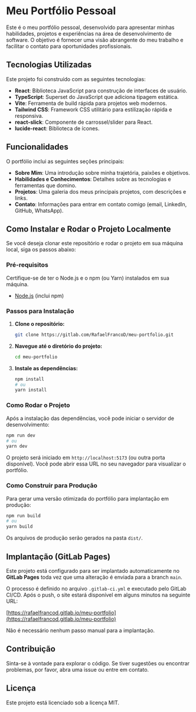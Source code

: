 # Meu Portfólio Pessoal

Este é o meu portfólio pessoal, desenvolvido para apresentar minhas habilidades, projetos e experiências na área de desenvolvimento de software. O objetivo é fornecer uma visão abrangente do meu trabalho e facilitar o contato para oportunidades profissionais.

## Tecnologias Utilizadas

Este projeto foi construído com as seguintes tecnologias:

*   **React**: Biblioteca JavaScript para construção de interfaces de usuário.
*   **TypeScript**: Superset do JavaScript que adiciona tipagem estática.
*   **Vite**: Ferramenta de build rápida para projetos web modernos.
*   **Tailwind CSS**: Framework CSS utilitário para estilização rápida e responsiva.
*   **react-slick**: Componente de carrossel/slider para React.
*   **lucide-react**: Biblioteca de ícones.

## Funcionalidades

O portfólio inclui as seguintes seções principais:

*   **Sobre Mim**: Uma introdução sobre minha trajetória, paixões e objetivos.
*   **Habilidades e Conhecimentos**: Detalhes sobre as tecnologias e ferramentas que domino.
*   **Projetos**: Uma galeria dos meus principais projetos, com descrições e links.
*   **Contato**: Informações para entrar em contato comigo (email, LinkedIn, GitHub, WhatsApp).

## Como Instalar e Rodar o Projeto Localmente

Se você deseja clonar este repositório e rodar o projeto em sua máquina local, siga os passos abaixo:

### Pré-requisitos

Certifique-se de ter o Node.js e o npm (ou Yarn) instalados em sua máquina.

*   [Node.js](https://nodejs.org/en/download/) (inclui npm)

### Passos para Instalação

1.  **Clone o repositório:**

    ```bash
    git clone https://gitlab.com/RafaelFrancoD/meu-portfolio.git
    ```

2.  **Navegue até o diretório do projeto:**

    ```bash
    cd meu-portfolio
    ```

3.  **Instale as dependências:**

    ```bash
    npm install
    # ou
    yarn install
    ```

### Como Rodar o Projeto

Após a instalação das dependências, você pode iniciar o servidor de desenvolvimento:

```bash
npm run dev
# ou
yarn dev
```

O projeto será iniciado em `http://localhost:5173` (ou outra porta disponível). Você pode abrir essa URL no seu navegador para visualizar o portfólio.

### Como Construir para Produção

Para gerar uma versão otimizada do portfólio para implantação em produção:

```bash
npm run build
# ou
yarn build
```

Os arquivos de produção serão gerados na pasta `dist/`.

## Implantação (GitLab Pages)

Este projeto está configurado para ser implantado automaticamente no **GitLab Pages** toda vez que uma alteração é enviada para a branch `main`.

O processo é definido no arquivo `.gitlab-ci.yml` e executado pelo GitLab CI/CD. Após o push, o site estará disponível em alguns minutos na seguinte URL:

[https://rafaelfrancod.gitlab.io/meu-portfolio](https://rafaelfrancod.gitlab.io/meu-portfolio)

Não é necessário nenhum passo manual para a implantação.

## Contribuição

Sinta-se à vontade para explorar o código. Se tiver sugestões ou encontrar problemas, por favor, abra uma issue ou entre em contato.

## Licença

Este projeto está licenciado sob a licença MIT.
